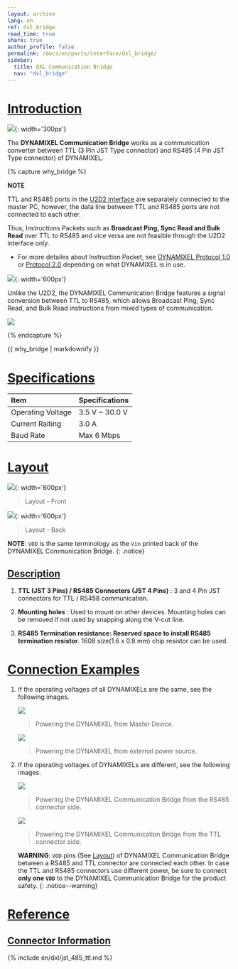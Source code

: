 ```yaml
---
layout: archive
lang: en
ref: dxl_bridge
read_time: true
share: true
author_profile: false
permalink: /docs/en/parts/interface/dxl_bridge/
sidebar:
  title: DXL Communication Bridge
  nav: "dxl_bridge"
---
```


# [Introduction](#introduction)

![](/assets/images/parts/interface/dxl_bridge/dxl_bridge_product_front.png){: width='300px'}

The **DYNAMIXEL Communication Bridge** works as a communication converter between TTL (3 Pin JST Type connector) and RS485 (4 Pin JST Type connector) of DYNAMIXEL.

{% capture why_bridge %}

**NOTE**

TTL and RS485 ports in the [U2D2 interface](/docs/en/parts/interface/u2d2/) are separately connected to the master PC,
however, the data line between TTL and RS485 ports are not connected to each other.

Thus, Instructions Packets such as **Broadcast Ping, Sync Read and Bulk Read** over TTL to RS485 and vice versa are not feasible through the U2D2 interface only.

- For more detailes about Instruction Packet, see [DYNAMIXEL Protocol 1.0](/docs/en/dxl/protocol1/#instruction-packet) or [Protocol 2.0](/docs/en/dxl/protocol2/#instruction-packet) depending on what DYNAMIXEL is in use. 

![](/assets/images/parts/interface/dxl_bridge/u2d2_separate_ttl_485.png){: width='600px'}

Unlike the U2D2, the DYNAMIXEL Communication Bridge features a signal conversion between TTL to RS485, which allows Broadcast Ping, Sync Read, and Bulk Read instructions from mixed types of communication. 

![](/assets/images/parts/interface/dxl_bridge/u2d2_bridge_ttl_485.png)

{% endcapture %}
<div class="notice">{{ why_bridge | markdownify }}</div>

# [Specifications](#specifications)

| Item              | Specifications |
|:------------------|:---------------|
| Operating Voltage | 3.5 V ~ 30.0 V |
| Current Raiting   | 3.0 A          |
| Baud Rate         | Max 6 Mbps     |

# [Layout](#layout)


![](/assets/images/parts/interface/dxl_bridge/dxl_bridge_layout_front.png){: width='600px'}  

> Layout - Front

![](/assets/images/parts/interface/dxl_bridge/dxl_bridge_layout_back.png){: width='600px'}

> Layout - Back

**NOTE**: `VDD` is the same terminology as the `Vin` printed back of the DYNAMIXEL Communication Bridge.
{: .notice}

## [Description](#description)

1. **TTL (JST 3 Pins) / RS485 Connecters (JST 4 Pins)** : 3 and 4 Pin JST connectors for TTL / RS458 communication.

2. **Mounting holes** : Used to mount on other devices. Mounting holes can be removed if not used by snapping along the V-cut line.

3. **RS485 Termination resistance: Reserved space to install RS485 termination resistor**. 1608 size(1.6 x 0.8 mm) chip resistor can be used.

# [Connection Examples](#connection-examples)

1. If the operating voltages of all DYNAMIXELs are the same, see the following images.

    ![](/assets/images/parts/interface/dxl_bridge/dxl_bridge_connection_example_same_voltage_01.png)
    > Powering the DYNAMIXEL from Master Device. 

    ![](/assets/images/parts/interface/dxl_bridge/dxl_bridge_connection_example_same_voltage_02.png)
    > Powering the DYNAMIXEL from external power source. 
  
2. If the operating voltages of DYNAMIXELs are different, see the following images.

    ![](/assets/images/parts/interface/dxl_bridge/dxl_bridge_connection_example_different_voltage_01.png)
    > Powering the DYNAMIXEL Communication Bridge from the RS485 connector side. 

    ![](/assets/images/parts/interface/dxl_bridge/dxl_bridge_connection_example_different_voltage_02.png)
    > Powering the DYNAMIXEL Communication Bridge from the TTL connector side. 

    **WARNING**: `VDD` pins (See [Layout](#layout)) of DYNAMIXEL Communication Bridge between a RS485 and TTL connector are connected each other. In case the TTL and RS485 connectors use different power, be sure to connect **only one `VDD`** to the DYNAMIXEL Communication Bridge for the product safety. 
    {: .notice--warning} 

# [Reference](#reference)

## [Connector Information](#connector-information)

{% include en/dxl/jst_485_ttl.md %}
